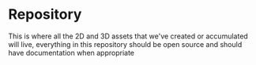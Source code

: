 Repository
==========

This is where all the 2D and 3D assets that we've created or accumulated will live, everything in this repository should be open source and should have documentation when appropriate
